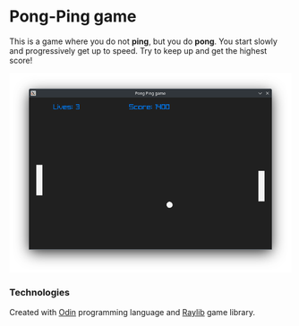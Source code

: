 # Pong-Ping game

This is a game where you do not __ping__, but you do __pong__. You start slowly
and progressively get up to speed. Try to keep up and get the highest score!

![pongping-screenshot](screenshot.png)


### Technologies

Created with [Odin](https://github.com/odin-lang/Odin) programming language and
[Raylib](https://github.com/raysan5/raylib) game library.


